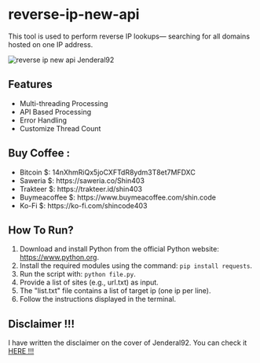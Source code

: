 # reverse-ip-new-api

<p>This tool is used to perform reverse IP lookups— searching for all domains hosted on one IP address.</p>

![reverse ip new api Jenderal92](https://github.com/user-attachments/assets/73cf9c47-4d98-41b4-bacc-35b55517e3d3)


## Features
<ul dir="auto">
<li>Multi-threading Processing</li>
<li>API Based Processing</li>
<li>Error Handling</li>
<li>Customize Thread Count</li>
</ul>

## Buy Coffee :
<ul dir="auto">
<li>Bitcoin $: 14nXhmRiQx5joCXFTdR8ydm3T8et7MFDXC</li>
<li>Saweria $: https://saweria.co/Shin403</li>
<li>Trakteer $: https://trakteer.id/shin403</li>
<li>Buymeacoffee $: https://www.buymeacoffee.com/shin.code</li>
<li>Ko-Fi $: https://ko-fi.com/shincode403</li>
</ul>

## How To Run?
<ol>
<li>Download and install Python from the official Python website: <a href="https://www.python.org">https://www.python.org</a>.</li>
<li>Install the required modules using the command: <code>pip install requests</code>.</li>
<li>Run the script with: <code>python file.py</code>.</li>
<li>Provide a list of sites (e.g., url.txt) as input.</li>
<li>The "list.txt" file contains a list of target ip (one ip per line).</li>
<li>Follow the instructions displayed in the terminal.</li>
</ol>

## Disclaimer !!!

<p>I have written the disclaimer on the cover of Jenderal92. You can check it <a href="https://github.com/Jenderal92">HERE !!!</a></p>
